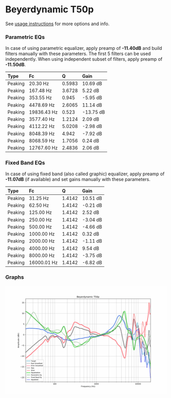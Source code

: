 # Beyerdynamic T50p
See [usage instructions](https://github.com/jaakkopasanen/AutoEq#usage) for more options and info.

### Parametric EQs
In case of using parametric equalizer, apply preamp of **-11.40dB** and build filters manually
with these parameters. The first 5 filters can be used independently.
When using independent subset of filters, apply preamp of **-11.50dB**.

| Type    | Fc          |      Q | Gain      |
|:--------|:------------|:-------|:----------|
| Peaking | 20.30 Hz    | 0.5983 | 10.69 dB  |
| Peaking | 167.48 Hz   | 3.6728 | 5.22 dB   |
| Peaking | 353.55 Hz   | 0.945  | -5.95 dB  |
| Peaking | 4478.69 Hz  | 2.6065 | 11.14 dB  |
| Peaking | 19836.43 Hz | 0.523  | -13.75 dB |
| Peaking | 3577.40 Hz  | 1.2124 | 2.09 dB   |
| Peaking | 4112.22 Hz  | 5.0208 | -2.98 dB  |
| Peaking | 8048.39 Hz  | 4.942  | -7.92 dB  |
| Peaking | 8068.59 Hz  | 1.7056 | 0.24 dB   |
| Peaking | 12767.60 Hz | 2.4836 | 2.06 dB   |

### Fixed Band EQs
In case of using fixed band (also called graphic) equalizer, apply preamp of **-11.07dB**
(if available) and set gains manually with these parameters.

| Type    | Fc          |      Q | Gain     |
|:--------|:------------|:-------|:---------|
| Peaking | 31.25 Hz    | 1.4142 | 10.51 dB |
| Peaking | 62.50 Hz    | 1.4142 | -0.21 dB |
| Peaking | 125.00 Hz   | 1.4142 | 2.52 dB  |
| Peaking | 250.00 Hz   | 1.4142 | -3.04 dB |
| Peaking | 500.00 Hz   | 1.4142 | -4.66 dB |
| Peaking | 1000.00 Hz  | 1.4142 | 0.32 dB  |
| Peaking | 2000.00 Hz  | 1.4142 | -1.11 dB |
| Peaking | 4000.00 Hz  | 1.4142 | 9.54 dB  |
| Peaking | 8000.00 Hz  | 1.4142 | -3.75 dB |
| Peaking | 16000.01 Hz | 1.4142 | -6.82 dB |

### Graphs
![](./Beyerdynamic%20T50p.png)
